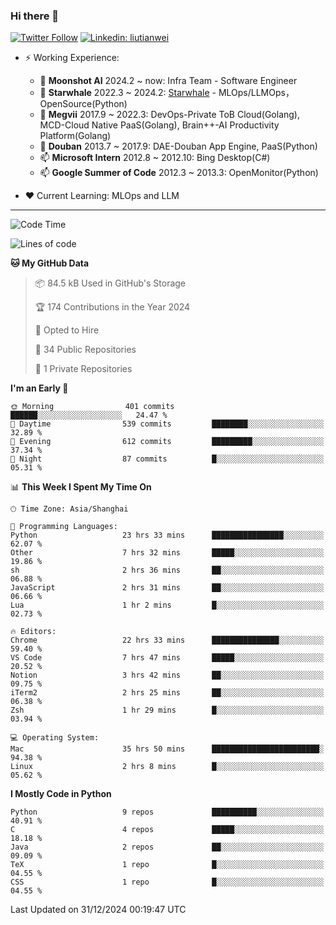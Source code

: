 ### Hi there 👋

[![Twitter Follow](https://img.shields.io/twitter/follow/tianweidut?style=social)](https://twitter.com/tianweidut)
[![Linkedin: liutianwei](https://img.shields.io/badge/-liutianwei-blue?style=flat-square&logo=Linkedin&logoColor=white&link=https://www.linkedin.com/in/liutianwei/)](https://www.linkedin.com/in/liutianwei/)

- ⚡ Working Experience:
  - 🔭 **Moonshot AI**  2024.2 ~ now: Infra Team - Software Engineer
  - 🌱 **Starwhale** 2022.3 ~ 2024.2: [Starwhale](https://github.com/star-whale/starwhale) - MLOps/LLMOps，OpenSource(Python)
  - 🌱 **Megvii** 2017.9 ~ 2022.3: DevOps-Private ToB Cloud(Golang), MCD-Cloud Native PaaS(Golang), Brain++-AI Productivity Platform(Golang)
  - 🌱 **Douban** 2013.7 ~ 2017.9: DAE-Douban App Engine, PaaS(Python)
  - 📫 **Microsoft Intern** 2012.8 ~ 2012.10: Bing Desktop(C#)
  - 📫 **Google Summer of Code** 2012.3 ~ 2013.3: OpenMonitor(Python)

- ❤️ Current Learning: MLOps and LLM

---
<!--START_SECTION:waka-->
![Code Time](http://img.shields.io/badge/Code%20Time-6%2C574%20hrs%2029%20mins-blue)

![Lines of code](https://img.shields.io/badge/From%20Hello%20World%20I%27ve%20Written-1.0%20million%20lines%20of%20code-blue)

**🐱 My GitHub Data** 

> 📦 84.5 kB Used in GitHub's Storage 
 > 
> 🏆 174 Contributions in the Year 2024
 > 
> 💼 Opted to Hire
 > 
> 📜 34 Public Repositories 
 > 
> 🔑 1 Private Repositories 
 > 
**I'm an Early 🐤** 

```text
🌞 Morning                401 commits         ██████░░░░░░░░░░░░░░░░░░░   24.47 % 
🌆 Daytime                539 commits         ████████░░░░░░░░░░░░░░░░░   32.89 % 
🌃 Evening                612 commits         █████████░░░░░░░░░░░░░░░░   37.34 % 
🌙 Night                  87 commits          █░░░░░░░░░░░░░░░░░░░░░░░░   05.31 % 
```


📊 **This Week I Spent My Time On** 

```text
🕑︎ Time Zone: Asia/Shanghai

💬 Programming Languages: 
Python                   23 hrs 33 mins      ████████████████░░░░░░░░░   62.07 % 
Other                    7 hrs 32 mins       █████░░░░░░░░░░░░░░░░░░░░   19.86 % 
sh                       2 hrs 36 mins       ██░░░░░░░░░░░░░░░░░░░░░░░   06.88 % 
JavaScript               2 hrs 31 mins       ██░░░░░░░░░░░░░░░░░░░░░░░   06.66 % 
Lua                      1 hr 2 mins         █░░░░░░░░░░░░░░░░░░░░░░░░   02.73 % 

🔥 Editors: 
Chrome                   22 hrs 33 mins      ███████████████░░░░░░░░░░   59.40 % 
VS Code                  7 hrs 47 mins       █████░░░░░░░░░░░░░░░░░░░░   20.52 % 
Notion                   3 hrs 42 mins       ██░░░░░░░░░░░░░░░░░░░░░░░   09.75 % 
iTerm2                   2 hrs 25 mins       ██░░░░░░░░░░░░░░░░░░░░░░░   06.38 % 
Zsh                      1 hr 29 mins        █░░░░░░░░░░░░░░░░░░░░░░░░   03.94 % 

💻 Operating System: 
Mac                      35 hrs 50 mins      ████████████████████████░   94.38 % 
Linux                    2 hrs 8 mins        █░░░░░░░░░░░░░░░░░░░░░░░░   05.62 % 
```

**I Mostly Code in Python** 

```text
Python                   9 repos             ██████████░░░░░░░░░░░░░░░   40.91 % 
C                        4 repos             █████░░░░░░░░░░░░░░░░░░░░   18.18 % 
Java                     2 repos             ██░░░░░░░░░░░░░░░░░░░░░░░   09.09 % 
TeX                      1 repo              █░░░░░░░░░░░░░░░░░░░░░░░░   04.55 % 
CSS                      1 repo              █░░░░░░░░░░░░░░░░░░░░░░░░   04.55 % 
```




 Last Updated on 31/12/2024 00:19:47 UTC
<!--END_SECTION:waka-->
